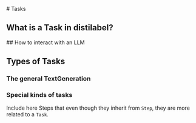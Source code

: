 # Tasks

## What is a Task in distilabel?

## How to interact with an LLM

## Types of Tasks

### The general TextGeneration

### Special kinds of tasks

Include here Steps that even though they inherit from `Step`, they are more related to a `Task`.